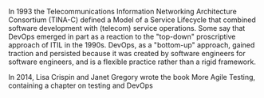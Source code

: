 In 1993 the Telecommunications Information Networking Architecture Consortium (TINA-C) defined a Model of a Service Lifecycle that combined software development with (telecom) service operations.
Some say that DevOps emerged in part as a reaction to the "top-down" proscriptive approach of ITIL in the 1990s. DevOps, 
as a "bottom-up" approach, gained traction and persisted because it was created by software engineers for software engineers, 
and is a flexible practice rather than a rigid framework.

In 2014, Lisa Crispin and Janet Gregory wrote the book More Agile Testing, containing a chapter on testing and DevOps
